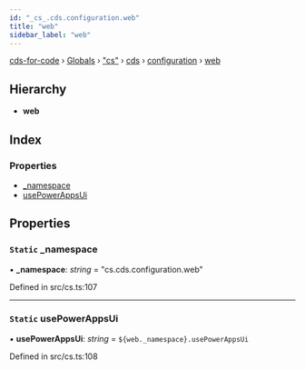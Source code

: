 ```yaml
---
id: "_cs_.cds.configuration.web"
title: "web"
sidebar_label: "web"
---
```


[cds-for-code](../index.md) › [Globals](../globals.md) › ["cs"](../modules/_cs_.md) › [cds](../modules/_cs_.cds.md) › [configuration](../modules/_cs_.cds.configuration.md) › [web](_cs_.cds.configuration.web.md)

## Hierarchy

* **web**

## Index

### Properties

* [_namespace](_cs_.cds.configuration.web.md#static-_namespace)
* [usePowerAppsUi](_cs_.cds.configuration.web.md#static-usepowerappsui)

## Properties

### `Static` _namespace

▪ **_namespace**: *string* = "cs.cds.configuration.web"

Defined in src/cs.ts:107

___

### `Static` usePowerAppsUi

▪ **usePowerAppsUi**: *string* = `${web._namespace}.usePowerAppsUi`

Defined in src/cs.ts:108
